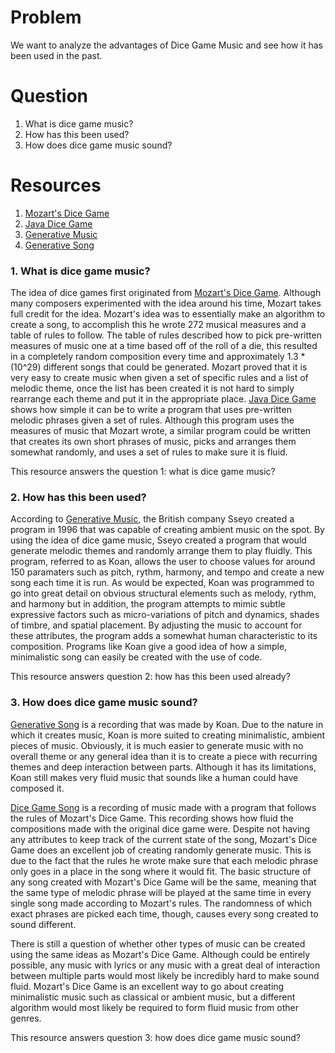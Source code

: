# Problem
We want to analyze the advantages of Dice Game Music and see how it has been used in the past.

# Question
1. What is dice game music?
2. How has this been used?
3. How does dice game music sound?

# Resources
1. [Mozart's Dice Game]
2. [Java Dice Game]
3. [Generative Music]
4. [Generative Song]

### 1. What is dice game music?

The idea of dice games first originated from [Mozart's Dice Game]. Although many composers experimented with the idea around his time, Mozart takes full credit for the idea. Mozart's idea was to essentially make an algorithm to create a song, to accomplish this he wrote 272 musical measures and a table of rules to follow. The table of rules described how to pick pre-written measures of music one at a time based off of the roll of a die, this resulted in a completely random composition every time and approximately 1.3 * (10^29) different songs that could be generated. Mozart proved that it is very easy to create music when given a set of specific rules and a list of melodic theme, once the list has been created it is not hard to simply rearrange each theme and put it in the appropriate place. [Java Dice Game] shows how simple it can be to write a program that uses pre-written melodic phrases given a set of rules. Although this program uses the measures of music that Mozart wrote, a similar program could be written that creates its own short phrases of music, picks and arranges them somewhat randomly, and uses a set of rules to make sure it is fluid.

This resource answers the question 1: what is dice game music?

### 2. How has this been used?

According to [Generative Music], the British company Sseyo created a program in 1996 that was capable of creating ambient music on the spot. By using the idea of dice game music, Sseyo created a program that would generate melodic themes and randomly arrange them to play fluidly. This program, referred to as Koan, allows the user to choose values for around 150 paramaters such as pitch, rythm, harmony, and tempo and create a new song each time it is run. As would be expected, Koan was programmed to go into great detail on obvious structural elements such as melody, rythm, and harmony but in addition, the program attempts to mimic subtle expressive factors such as micro-variations of pitch and dynamics, shades of timbre, and spatial placement. By adjusting the music to account for these attributes, the program adds a somewhat human characteristic to its composition. Programs like Koan give a good idea of how a simple, minimalistic song can easily be created with the use of code.

This resource answers question 2: how has this been used already?

### 3. How does dice game music sound?

[Generative Song] is a recording that was made by Koan. Due to the nature in which it creates music, Koan is more suited to creating minimalistic, ambient pieces of music. Obviously, it is much easier to generate music with no overall theme or any general idea than it is to create a piece with recurring themes and deep interaction between parts. Although it has its limitations, Koan still makes very fluid music that sounds like a human could have composed it. 

[Dice Game Song] is a recording of music made with a program that follows the rules of Mozart's Dice Game. This recording shows how fluid the compositions made with the original dice game were. Despite not having any attributes to keep track of the current state of the song, Mozart's Dice Game does an excellent job of creating randomly generate music. This is due to the fact that the rules he wrote make sure that each melodic phrase only goes in a place in the song where it would fit. The basic structure of any song created with Mozart's Dice Game will be the same, meaning that the same type of melodic phrase will be played at the same time in every single song made according to Mozart's rules. The randomness of which exact phrases are picked each time, though, causes every song created to sound different.

There is still a question of whether other types of music can be created using the same ideas as Mozart's Dice Game. Although could be entirely possible, any music with lyrics or any music with a great deal of interaction between multiple parts would most likely be incredibly hard to make sound fluid. Mozart's Dice Game is an excellent way to go about creating minimalistic music such as classical or ambient music, but a different algorithm would most likely be required to form fluid music from other genres.

This resource answers question 3: how does dice game music sound?

[Mozart's Dice Game]: http://www.amaranthpublishing.com/MozartDiceGame.htm
[Java Dice Game]: http://explodingart.com/jmusic/jmtutorial/MozartDiceGame.html
[Generative Music]: http://www.timeshighereducation.co.uk/features/dice-game-music/94232.article
[Generative Song]: https://www.youtube.com/watch?v=md2bPDXJqYs
[Dice Game Song]: https://vimeo.com/70823800
